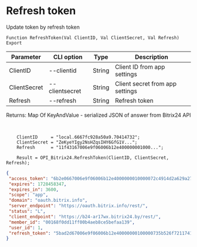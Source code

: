 ﻿---
sidebar_position: 3
---

# Refresh token
 Update token by refresh token



`Function RefreshToken(Val ClientID, Val ClientSecret, Val Refresh) Export`

  | Parameter | CLI option | Type | Description |
  |-|-|-|-|
  | ClientID | --clientid | String | Client ID from app settings |
  | ClientSecret | --clientsecret | String | Client secret from app settings |
  | Refresh | --refresh | String | Refresh token |

  
  Returns:  Map Of KeyAndValue - serialized JSON of answer from Bitrix24 API

<br/>




```bsl title="Code example"
    ClientID     = "local.6667fc928a50a9.70414732";
    ClientSecret = "ZeKyeYIgy2NsHZqsIHY6GfG1V...";
    Refresh      = "11f43167006e9f06006b12e400000001000...";

    Result = OPI_Bitrix24.RefreshToken(ClientID, ClientSecret, Refresh);
```
 



```json title="Result"
{
 "access_token": "6b2e0667006e9f06006b12e4000000010000072c4914d2a629a27f8e468fd6a8ba64ff",
 "expires": 1728458347,
 "expires_in": 3600,
 "scope": "app",
 "domain": "oauth.bitrix.info",
 "server_endpoint": "https://oauth.bitrix.info/rest/",
 "status": "L",
 "client_endpoint": "https://b24-ar17wx.bitrix24.by/rest/",
 "member_id": "00168f0dd11ff00b4aeb8ce5befaa139",
 "user_id": 1,
 "refresh_token": "5bad2d67006e9f06006b12e40000000100000735b526f7211741a7e65fac266c482aca"
}
```

